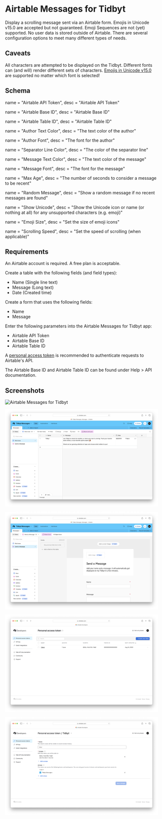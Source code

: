 # Airtable Messages for Tidbyt

Display a scrolling message sent via an Airtable form. Emojis in Unicode v15.0 are accepted but not guaranteed. Emoji Sequences are not (yet) supported. No user data is stored outside of Airtable. There are several configuration options to meet many different types of needs.

## Caveats

All characters are attempted to be displayed on the Tidbyt. Different fonts can (and will) render different sets of characters. [Emojis in Unicode v15.0](https://util.unicode.org/UnicodeJsps/list-unicodeset.jsp?a=%5B%3AEmoji%3DYes%3A%5D&abb=on&c=on&ucd=on&esc=on) are supported no matter which font is selected!

## Schema
>>>
name =  "Airtable API Token", desc =  "Airtable API Token"

name =  "Airtable Base ID", desc =  "Airtable Base ID"

name =  "Airtable Table ID", desc =  "Airtable Table ID"

name =  "Author Text Color", desc =  "The text color of the author"

name =  "Author Font", desc =  "The font for the author"

name =  "Separator Line Color", desc =  "The color of the separator line"

name =  "Message Text Color", desc =  "The text color of the message"

name =  "Message Font", desc =  "The font for the message"

name =  "Max Age", desc =  "The number of seconds to consider a message to be recent"

name =  "Random Message", desc =  "Show a random message if no recent messages are found"

name =  "Show Unicode", desc =  "Show the Unicode icon or name (or nothing at all) for any unsupported characters (e.g. emoji)"

name =  "Emoji Size", desc =  "Set the size of emoji icons"

name =  "Scrolling Speed", desc =  "Set the speed of scrolling (when applicable)"

## Requirements

An Airtable account is required. A free plan is acceptable.

Create a table with the following fields (and field types):

- Name (Single line text)
- Message (Long text)
- Date (Created time)

Create a form that uses the following fields:

- Name
- Message

Enter the following parameters into the Airtable Messages for Tidbyt app:

- Airtable API Token
- Airtable Base ID
- Airtable Table ID

A [personal access token](https://airtable.com/developers/web/guides/personal-access-tokens) is recommended to authenticate requests to Airtable's API.

The Airtable Base ID and Airtable Table ID can be found under Help > API documentation.

## Screenshots

![Airtable Messages for Tidbyt](screenshot.gif)

![Airtable Grid](airtable_grid.png)

![Airtable Form](airtable_form.png)

![Airtable Personal Access Token](airtable_pat.png)

![Airtable Personal Access Token - Tidbyt](airtable_pat_tidbyt.png)
